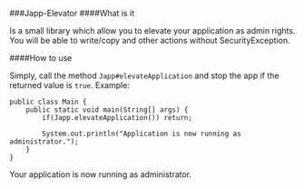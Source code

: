 ###Japp-Elevator
####What is it

Is a small library which allow you to elevate your application as admin rights.  
You will be able to write/copy and other actions without SecurityException.

####How to use

Simply, call the method `Japp#elevateApplication` and stop the app if the returned value is `true`.
Example:

    public class Main {
        public static void main(String[] args) {
            if(Japp.elevateApplication()) return;

            System.out.println("Application is now running as administrator.");
        }
    }

Your application is now running as administrator.